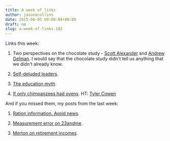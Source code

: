 ```yaml
---
title: A week of links
author: jasonacollins
date: 2015-06-05 09:00:04+00:00
draft: no
slug: a-week-of-links-102
---
```


Links this week:

  1. Two perspectives on the chocolate study - [Scott Alexander](http://slatestarcodex.com/2015/05/30/that-chocolate-study/) and [Andrew Gelman](http://andrewgelman.com/2015/05/29/i-fooled-millions-into-thinking-chocolate-helps-weight-loss-heres-how/). I would say that the chocolate study didn't tell us anything that we didn't already know.

	
  2. [Self-deluded leaders](http://stumblingandmumbling.typepad.com/stumbling_and_mumbling/2015/06/surviving-self-deluded-leaders.html).

	
  3. [The education myth](http://marginalrevolution.com/marginalrevolution/2015/06/the-education-myth.html).

	
  4. [If only chimpanzees had ovens](http://www.nytimes.com/2015/06/03/us/chimpanzees-can-cook-a-mean-potato-research-says.html). HT: [Tyler Cowen](https://twitter.com/tylercowen)

And if you missed them, my posts from the last week:
	
  1. [Ration information. Avoid news](https://jasoncollins.blog/ration-information-and-avoid-news/).

	
  2. [Measurement error on 23andme](https://jasoncollins.blog/measurement-error-in-23andme/).

	
  3. [Merton on retirement incomes](https://jasoncollins.blog/merton-on-retirement-incomes/).


